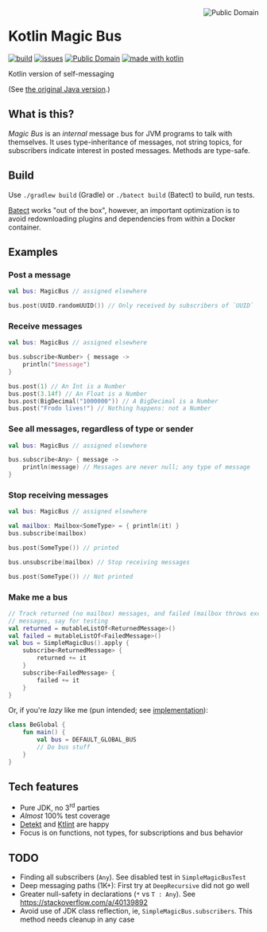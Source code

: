 <a href="LICENSE.md">
<img src="https://unlicense.org/pd-icon.png" alt="Public Domain" align="right"/>
</a>

# Kotlin Magic Bus

[![build](https://github.com/binkley/kotlin-magic-bus/workflows/build/badge.svg)](https://github.com/binkley/kotlin-magic-bus/actions)
[![issues](https://img.shields.io/github/issues/binkley/kotlin-magic-bus.svg)](https://github.com/binkley/kotlin-magic-bus/issues/)
[![Public Domain](https://img.shields.io/badge/license-Public%20Domain-blue.svg)](http://unlicense.org/)
[![made with kotlin](https://img.shields.io/badge/made%20with-Kotlin-1f425f.svg)](https://kotlinlang.org/)

Kotlin version of self-messaging

(See [the original Java version](https://github.com/binkley/magic-bus).)

## What is this?

_Magic Bus_ is an _internal_ message bus for JVM programs to talk with
themselves. It uses type-inheritance of messages, not string topics, for
subscribers indicate interest in posted messages. Methods are type-safe.

## Build

Use `./gradlew build` (Gradle) or `./batect build` (Batect) to build, run
tests.

[Batect](https://batect.dev/) works "out of the box", however, an important
optimization is to avoid redownloading plugins and dependencies from within a
Docker container.

## Examples

### Post a message

```kotlin
val bus: MagicBus // assigned elsewhere

bus.post(UUID.randomUUID()) // Only received by subscribers of `UUID`
```

### Receive messages

```kotlin
val bus: MagicBus // assigned elsewhere

bus.subscribe<Number> { message ->
    println("$message")
}

bus.post(1) // An Int is a Number
bus.post(3.14f) // An Float is a Number
bus.post(BigDecimal("1000000")) // A BigDecimal is a Number
bus.post("Frodo lives!") // Nothing happens: not a Number
```

### See all messages, regardless of type or sender

```kotlin
val bus: MagicBus // assigned elsewhere

bus.subscribe<Any> { message ->
    println(message) // Messages are never null; any type of message
}
```

### Stop receiving messages

```kotlin
val bus: MagicBus // assigned elsewhere

val mailbox: Mailbox<SomeType> = { println(it) }
bus.subscribe(mailbox)

bus.post(SomeType()) // printed

bus.unsubscribe(mailbox) // Stop receiving messages

bus.post(SomeType()) // Not printed
```

### Make me a bus

```kotlin
// Track returned (no mailbox) messages, and failed (mailbox throws exception)
// messages, say for testing
val returned = mutableListOf<ReturnedMessage>()
val failed = mutableListOf<FailedMessage>()
val bus = SimpleMagicBus().apply {
    subscribe<ReturnedMessage> {
        returned += it
    }
    subscribe<FailedMessage> {
        failed += it
    }
}
```

Or, if you're _lazy_ like me (pun intended; see
[implementation](src/main/kotlin/hm/binkley/labs/MagicBus.kt)):

```kotlin
class BeGlobal {
    fun main() {
        val bus = DEFAULT_GLOBAL_BUS
        // Do bus stuff
    }
}
```

## Tech features

* Pure JDK, no 3<sup>rd</sup> parties
* _Almost_ 100% test coverage
* [Detekt](https://detekt.github.io/detekt/) and
  [Ktlint](https://ktlint.github.io/) are happy
* Focus is on functions, not types, for subscriptions and bus behavior

## TODO

* Finding all subscribers (`Any`).  See disabled test in `SimpleMagicBusTest`
* Deep messaging paths (1K+): First try at `DeepRecursive` did not go well
* Greater null-safety in declarations (`*` vs `T : Any`).
  See https://stackoverflow.com/a/40139892
* Avoid use of JDK class reflection, ie, `SimpleMagicBus.subscribers`. This
  method needs cleanup in any case
